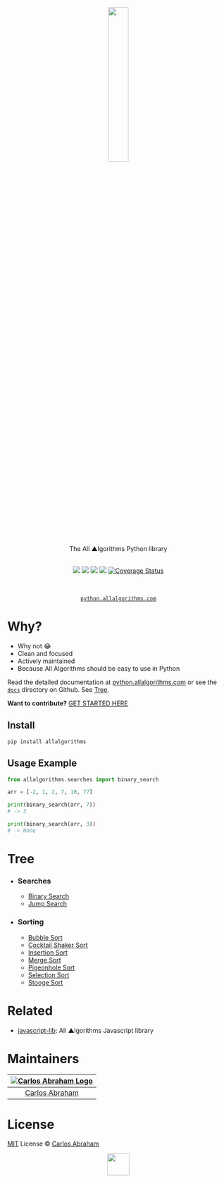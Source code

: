 <div align="center">
	<a href="https://pypi.org/project/allalgorithms"><img src="https://cdn.abranhe.com/projects/algorithms/logo.svg" width="30%">
	</a>
	<br>
	<br>
	<br>
	<br>
	The All ▲lgorithms Python library
	<br>
	<br>
</div>

<p align="center">
	<a href="https://travis-ci.org/abranhe/python-lib"><img src="https://img.shields.io/travis/abranhe/python-lib.svg?logo=travis" /></a>
	<a href="https://github.com/abranhe/python-lib/blob/master/license"><img src="https://img.shields.io/github/license/abranhe/python-lib.svg" /></a>
		<a href="https://github.com/allalgorithms"><img src="https://cdn.abranhe.com/projects/algorithms/badge.svg"/></a>
		<a href="https://pypi.org/project/allalgorithms"><img src="https://img.shields.io/pypi/v/allalgorithms.svg"/></a>
		<a href='https://coveralls.io/github/abranhe/python-lib?branch=master'><img src='https://coveralls.io/repos/github/abranhe/python-lib/badge.svg?branch=master' alt='Coverage Status' /></a>
</p>

<p align="center">
	<br>
	<br>
	<a href="https://python.allalgorithms.com"><code>python.allalgorithms.com</code></a>
</p>

# Why?

- Why not 😂
- Clean and focused
- Actively maintained
- Because All Algorithms should be easy to use in Python

Read the detailed documentation at [python.allalgorithms.com](https://python.allalgorithms.com) or see the [`docs`](https://github.com/abranhe/python-lib/blob/master/docs) directory on Github. See [Tree](#tree).

**Want to contribute?** [GET STARTED HERE](https://github.com/abranhe/python-lib/tree/master/.github/contributing.md)

## Install

```
pip install allalgorithms
```

## Usage Example

```py
from allalgorithms.searches import binary_search

arr = [-2, 1, 2, 7, 10, 77]

print(binary_search(arr, 7))
# -> 3

print(binary_search(arr, 3))
# -> None
```

# Tree

- ### Searches
  - [Binary Search](https://python.allalgorithms.com/searches/binary-search)
  - [Jump Search](https://python.allalgorithms.com/searches/jump-search)
- ### Sorting
  - [Bubble Sort](https://python.allalgorithms.com/sorting/bubble-sort)
  - [Cocktail Shaker Sort](https://python.allalgorithms.com/sorting/cocktail-shaker-sort)
  - [Insertion Sort](https://python.allalgorithms.com/sorting/insertion-sort)
  - [Merge Sort](https://python.allalgorithms.com/sorting/merge-sort)
  - [Pigeonhole Sort](https://python.allalgorithms.com/sorting/pigeonhole-sort)
  - [Selection Sort](https://python.allalgorithms.com/sorting/selection-sort)
  - [Stooge Sort](https://python.allalgorithms.com/sorting/stooge-sort)

# Related

- [javascript-lib](https://github.com/abranhe/javascript-lib): All ▲lgorithms Javascript library

# Maintainers

|[![Carlos Abraham Logo][3]][4]|
| :--------------------------: |
| [Carlos Abraham][4]          |


# License

[MIT][5] License © [Carlos Abraham][4]

<!-------------------Markdown Images Links ---------------------------------->
[1]: https://cdn.abranhe.com/projects/algorithms/badge.svg
[2]: https://github.com/abranhe/python-lib
[3]: https://avatars3.githubusercontent.com/u/21347264?s=50
[4]: https://github.com/abranhe
[5]: https://github.com/abranhe/python-lib/blob/master/LICENSE
<!-------------------Markdown Images Links ---------------------------------->

<div align="center">
	<a href="https://github.com/abranhe/algorithms">
		<img src="https://cdn.abranhe.com/projects/algorithms/logo.svg" width="50px">
	</a>
  <br>
</div>
